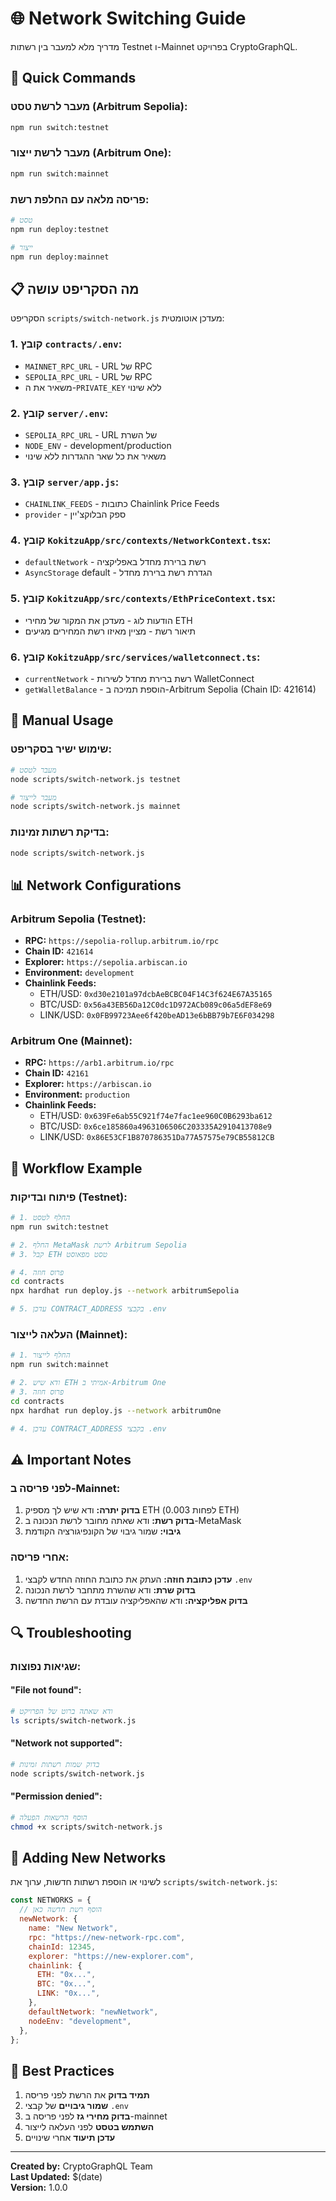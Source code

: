 # 🌐 Network Switching Guide

מדריך מלא למעבר בין רשתות Testnet ו-Mainnet בפרויקט CryptoGraphQL.

## 🚀 Quick Commands

### מעבר לרשת טסט (Arbitrum Sepolia):

```bash
npm run switch:testnet
```

### מעבר לרשת ייצור (Arbitrum One):

```bash
npm run switch:mainnet
```

### פריסה מלאה עם החלפת רשת:

```bash
# טסט
npm run deploy:testnet

# ייצור
npm run deploy:mainnet
```

## 📋 מה הסקריפט עושה

הסקריפט `scripts/switch-network.js` מעדכן אוטומטית:

### 1. **קובץ `contracts/.env`:**

- `MAINNET_RPC_URL` - URL של RPC
- `SEPOLIA_RPC_URL` - URL של RPC
- משאיר את ה-`PRIVATE_KEY` ללא שינוי

### 2. **קובץ `server/.env`:**

- `SEPOLIA_RPC_URL` - URL של השרת
- `NODE_ENV` - development/production
- משאיר את כל שאר ההגדרות ללא שינוי

### 3. **קובץ `server/app.js`:**

- `CHAINLINK_FEEDS` - כתובות Chainlink Price Feeds
- `provider` - ספק הבלוקצ'יין

### 4. **קובץ `KokitzuApp/src/contexts/NetworkContext.tsx`:**

- `defaultNetwork` - רשת ברירת מחדל באפליקציה
- `AsyncStorage` default - הגדרת רשת ברירת מחדל

### 5. **קובץ `KokitzuApp/src/contexts/EthPriceContext.tsx`:**

- הודעות לוג - מעדכן את המקור של מחירי ETH
- תיאור רשת - מציין מאיזו רשת המחירים מגיעים

### 6. **קובץ `KokitzuApp/src/services/walletconnect.ts`:**

- `currentNetwork` - רשת ברירת מחדל לשירות WalletConnect
- `getWalletBalance` - הוספת תמיכה ב-Arbitrum Sepolia (Chain ID: 421614)

## 🔧 Manual Usage

### שימוש ישיר בסקריפט:

```bash
# מעבר לטסט
node scripts/switch-network.js testnet

# מעבר לייצור
node scripts/switch-network.js mainnet
```

### בדיקת רשתות זמינות:

```bash
node scripts/switch-network.js
```

## 📊 Network Configurations

### Arbitrum Sepolia (Testnet):

- **RPC:** `https://sepolia-rollup.arbitrum.io/rpc`
- **Chain ID:** `421614`
- **Explorer:** `https://sepolia.arbiscan.io`
- **Environment:** `development`
- **Chainlink Feeds:**
  - ETH/USD: `0xd30e2101a97dcbAeBCBC04F14C3f624E67A35165`
  - BTC/USD: `0x56a43EB56Da12C0dc1D972ACb089c06a5dEF8e69`
  - LINK/USD: `0x0FB99723Aee6f420beAD13e6bBB79b7E6F034298`

### Arbitrum One (Mainnet):

- **RPC:** `https://arb1.arbitrum.io/rpc`
- **Chain ID:** `42161`
- **Explorer:** `https://arbiscan.io`
- **Environment:** `production`
- **Chainlink Feeds:**
  - ETH/USD: `0x639Fe6ab55C921f74e7fac1ee960C0B6293ba612`
  - BTC/USD: `0x6ce185860a4963106506C203335A2910413708e9`
  - LINK/USD: `0x86E53CF1B870786351Da77A57575e79CB55812CB`

## 🔄 Workflow Example

### פיתוח ובדיקות (Testnet):

```bash
# 1. החלף לטסט
npm run switch:testnet

# 2. החלף MetaMask לרשת Arbitrum Sepolia
# 3. קבל ETH טסט מפאוסט

# 4. פרוס חוזה
cd contracts
npx hardhat run deploy.js --network arbitrumSepolia

# 5. עדכן CONTRACT_ADDRESS בקבצי .env
```

### העלאה לייצור (Mainnet):

```bash
# 1. החלף לייצור
npm run switch:mainnet

# 2. ודא שיש ETH אמיתי ב-Arbitrum One
# 3. פרוס חוזה
cd contracts
npx hardhat run deploy.js --network arbitrumOne

# 4. עדכן CONTRACT_ADDRESS בקבצי .env
```

## ⚠️ Important Notes

### לפני פריסה ב-Mainnet:

1. **בדוק יתרה:** ודא שיש לך מספיק ETH (לפחות 0.003 ETH)
2. **בדוק רשת:** ודא שאתה מחובר לרשת הנכונה ב-MetaMask
3. **גיבוי:** שמור גיבוי של הקונפיגורציה הקודמת

### אחרי פריסה:

1. **עדכן כתובת חוזה:** העתק את כתובת החוזה החדש לקבצי `.env`
2. **בדוק שרת:** ודא שהשרת מתחבר לרשת הנכונה
3. **בדוק אפליקציה:** ודא שהאפליקציה עובדת עם הרשת החדשה

## 🔍 Troubleshooting

### שגיאות נפוצות:

#### "File not found":

```bash
# ודא שאתה ברוט של הפרויקט
ls scripts/switch-network.js
```

#### "Network not supported":

```bash
# בדוק שמות רשתות זמינות
node scripts/switch-network.js
```

#### "Permission denied":

```bash
# הוסף הרשאות הפעלה
chmod +x scripts/switch-network.js
```

## 📝 Adding New Networks

לשינוי או הוספת רשתות חדשות, ערוך את `scripts/switch-network.js`:

```javascript
const NETWORKS = {
  // הוסף רשת חדשה כאן
  newNetwork: {
    name: "New Network",
    rpc: "https://new-network-rpc.com",
    chainId: 12345,
    explorer: "https://new-explorer.com",
    chainlink: {
      ETH: "0x...",
      BTC: "0x...",
      LINK: "0x...",
    },
    defaultNetwork: "newNetwork",
    nodeEnv: "development",
  },
};
```

## 🎯 Best Practices

1. **תמיד בדוק** את הרשת לפני פריסה
2. **שמור גיבויים** של קבצי `.env`
3. **בדוק מחירי גז** לפני פריסה ב-mainnet
4. **השתמש בטסט** לפני העלאה לייצור
5. **עדכן תיעוד** אחרי שינויים

---

**Created by:** CryptoGraphQL Team  
**Last Updated:** $(date)  
**Version:** 1.0.0
